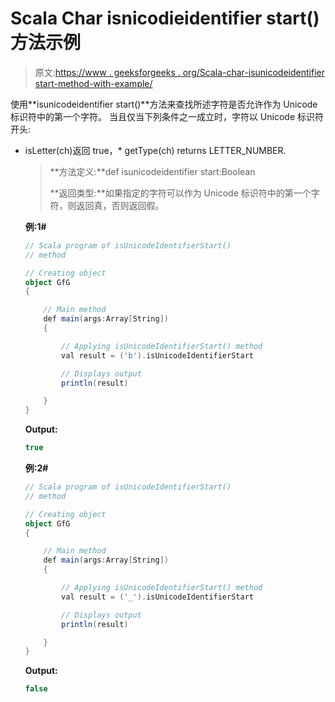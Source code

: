 # Scala Char isnicodieidentifier start()方法示例

> 原文:[https://www . geeksforgeeks . org/Scala-char-isunicodeidentifier start-method-with-example/](https://www.geeksforgeeks.org/scala-char-isunicodeidentifierstart-method-with-example/)

使用**isunicodeidentifier start()**方法来查找所述字符是否允许作为 Unicode 标识符中的第一个字符。
当且仅当下列条件之一成立时，字符以 Unicode 标识符开头:

*   isLetter(ch)返回 true，*   getType(ch) returns LETTER_NUMBER.

    > **方法定义:**def isunicodeidentifier start:Boolean
    > 
    > **返回类型:**如果指定的字符可以作为 Unicode 标识符中的第一个字符，则返回真，否则返回假。

    **例:1#**

    ```scala
    // Scala program of isUnicodeIdentifierStart()
    // method

    // Creating object
    object GfG
    { 

        // Main method
        def main(args:Array[String])
        {

            // Applying isUnicodeIdentifierStart() method 
            val result = ('b').isUnicodeIdentifierStart

            // Displays output
            println(result)

        }
    } 
    ```

    **Output:**

    ```scala
    true

    ```

    **例:2#**

    ```scala
    // Scala program of isUnicodeIdentifierStart()
    // method

    // Creating object
    object GfG
    { 

        // Main method
        def main(args:Array[String])
        {

            // Applying isUnicodeIdentifierStart() method
            val result = ('_').isUnicodeIdentifierStart

            // Displays output
            println(result)

        }
    } 
    ```

    **Output:**

    ```scala
    false

    ```